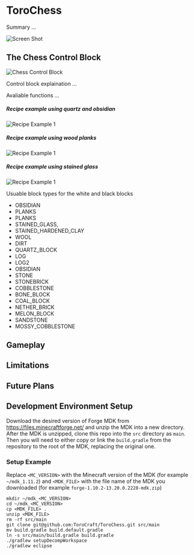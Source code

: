 
# ToroChess

Summary ...

![Screen Shot](http://i.imgur.com/yN4Agb1.png)


## The Chess Control Block

![Chess Control Block](http://i.imgur.com/0bCjFzY.png)

Control block explaination ...

Avaliable functions ...

##### Recipe example using quartz and obsidian
![Recipe Example 1](http://i.imgur.com/A32HOAe.png)

##### Recipe example using wood planks
![Recipe Example 1](http://i.imgur.com/oU8ifEv.png)

##### Recipe example using stained glass
![Recipe Example 1](http://i.imgur.com/shGOnqT.png)

Usuable block types for the white and black blocks
- OBSIDIAN
- PLANKS
- PLANKS
- STAINED_GLASS,
- STAINED_HARDENED_CLAY
- WOOL
- DIRT
- QUARTZ_BLOCK
- LOG
- LOG2
- OBSIDIAN
- STONE
- STONEBRICK
- COBBLESTONE
- BONE_BLOCK
- COAL_BLOCK
- NETHER_BRICK
- MELON_BLOCK
- SANDSTONE
- MOSSY_COBBLESTONE

## Gameplay

## Limitations

## Future Plans



## Development Environment Setup
Download the desired version of Forge MDK from https://files.minecraftforge.net/ and unzip the MDK into a new directory. After the MDK is unzipped, clone this repo into the `src` directory as `main`. Then you will need to either copy or link the `build.gradle` from the repository to the root of the MDK, replacing the original one. 

### Setup Example
Replace `<MC_VERSION>` with the Minecraft version of the MDK (for example `~/mdk_1.11.2`) and `<MDK_FILE>` with the file name of the MDK you downloaded (for example `forge-1.10.2-13.20.0.2228-mdk.zip`)

```
mkdir ~/mdk_<MC_VERSION>
cd ~/mdk_<MC_VERSION>
cp <MDK_FILE> .
unzip <MDK_FILE>
rm -rf src/main
git clone git@github.com:ToroCraft/ToroChess.git src/main
mv build.gradle build.default.gradle
ln -s src/main/build.gradle build.gradle
./gradlew setupDecompWorkspace
./gradlew eclipse
```

